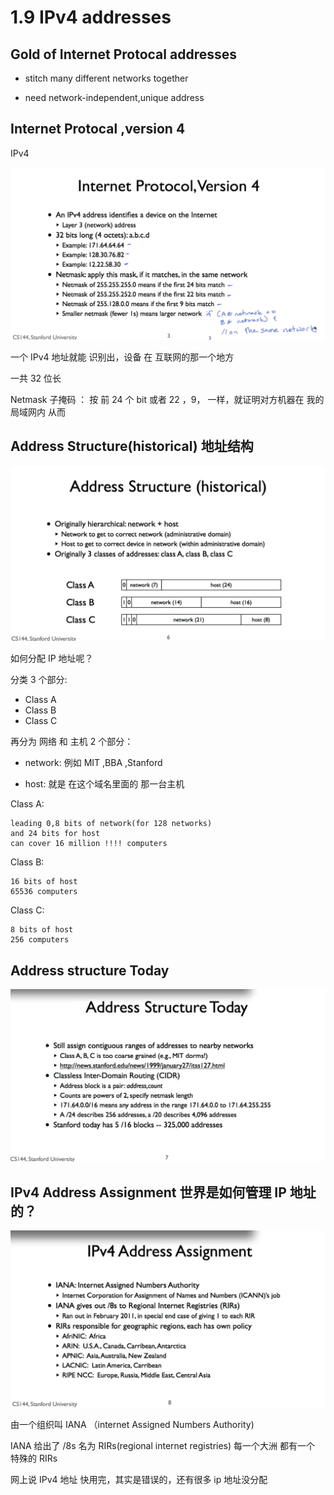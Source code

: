 # 1.9 IPv4 addresses

## Gold of Internet Protocal addresses

- stitch many different networks together

- need network-independent,unique address

## Internet Protocal ,version 4

IPv4

![](./1.9%20IPv4%20addresses_0.png)

一个 IPv4 地址就能 识别出，设备 在 互联网的那一个地方

一共 32 位长

Netmask 子掩码 ：
按 前 24 个 bit 或者 22 ，9， 一样，就证明对方机器在 我的局域网内
从而

## Address Structure(historical) 地址结构

![](./1.9%20IPv4%20addresses_1.png)

如何分配 IP 地址呢？

分类 3 个部分:

- Class A
- Class B
- Class C

再分为 网络 和 主机 2 个部分：

- network: 例如 MIT ,BBA ,Stanford

- host: 就是 在这个域名里面的 那一台主机

Class A:

```
leading 0,8 bits of network(for 128 networks)
and 24 bits for host
can cover 16 million !!!! computers
```

Class B:

```
16 bits of host
65536 computers
```

Class C:

```
8 bits of host
256 computers
```

## Address structure Today

![](./1.9%20IPv4%20addresses_2.png)

## IPv4 Address Assignment 世界是如何管理 IP 地址的？

![](./1.9%20IPv4%20addresses_3.png)

由一个组织叫 IANA （internet Assigned Numbers Authority)

IANA 给出了 /8s 名为 RIRs(regional internet registries)
每一个大洲 都有一个 特殊的 RIRs

网上说 IPv4 地址 快用完，其实是错误的，还有很多 ip 地址没分配
